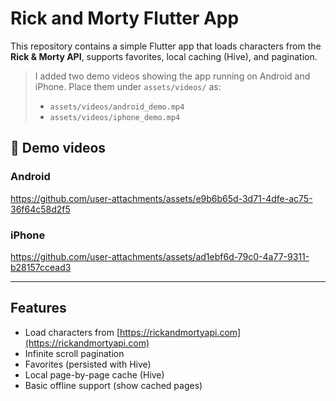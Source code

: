 # Rick and Morty Flutter App

This repository contains a simple Flutter app that loads characters from the **Rick & Morty API**, supports favorites, local caching (Hive), and pagination.

> I added two demo videos showing the app running on Android and iPhone. Place them under `assets/videos/` as:
>
> * `assets/videos/android_demo.mp4`
> * `assets/videos/iphone_demo.mp4`

## 🎥 Demo videos

### Android
https://github.com/user-attachments/assets/e9b6b65d-3d71-4dfe-ac75-36f64c58d2f5 

### iPhone
https://github.com/user-attachments/assets/ad1ebf6d-79c0-4a77-9311-b28157ccead3

---

## Features

* Load characters from [https://rickandmortyapi.com](https://rickandmortyapi.com)
* Infinite scroll pagination
* Favorites (persisted with Hive)
* Local page-by-page cache (Hive)
* Basic offline support (show cached pages)
